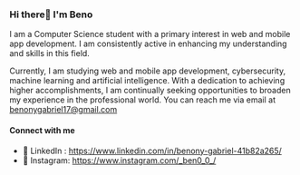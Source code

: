 ### Hi there👋 I'm Beno

I am a Computer Science student with a primary interest in web and mobile app development. I am consistently active in enhancing my understanding and skills in this field. 

Currently, I am studying web and mobile app development, cybersecurity, machine learning and artificial intelligence. With a dedication to achieving higher accomplishments, I am continually seeking opportunities to broaden my experience in the professional world. You can reach me via email at benonygabriel17@gmail.com

#### Connect with me
- 💼 LinkedIn : https://www.linkedin.com/in/benony-gabriel-41b82a265/
- 💢 Instagram: https://www.instagram.com/_ben0_0_/
